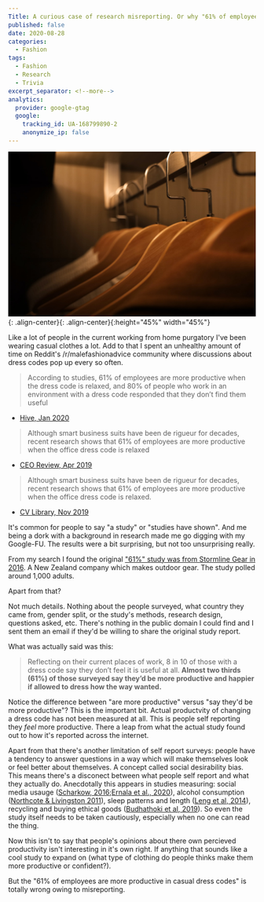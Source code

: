 ```yaml
---
Title: A curious case of research misreporting. Or why "61% of employees are more productive at work when the dress code is relaxed" is bullshit
published: false
date: 2020-08-28
categories:
  - Fashion
tags:
  - Fashion
  - Research
  - Trivia
excerpt_separator: <!--more-->
analytics:
  provider: google-gtag
  google:
    tracking_id: UA-168799890-2
    anonymize_ip: false
---
```


![image-center](/assets/images/workplace-dress-codes.jpg){: .align-center}{: .align-center}{:height="45%" width="45%"}

Like a lot of people in the current working from home purgatory I've been wearing casual clothes a lot. Add to that I spent an unhealthy amount of time on Reddit's /r/malefashionadvice community where discussions about dress codes pop up every so often.

> According to studies, 61% of employees are more productive when the dress code is relaxed, and 80% of people who work in an environment with a dress code responded that they don’t find them useful

- [Hive, Jan 2020](https://hive.com/blog/office-dress-productivity/)

> Although smart business suits have been de rigueur for decades, recent research shows that 61% of employees are more productive when the office dress code is relaxed

- [CEO Review, Apr 2019](https://www.ceo-review.com/2019-how-much-influence-do-uniforms-have-on-staff-productivity/)

> Although smart business suits have been de rigueur for decades, recent research shows that 61% of employees are more productive when the office dress code is relaxed.

- [CV Library, Nov 2019](https://www.cv-library.co.uk/career-advice/work-life/clothes-that-increase-productivity/)

It's common for people to say "a study" or "studies have shown". And me being a dork with a background in research made me go digging with my Google-FU. The results were a bit surprising, but not too unsurprising really.

From my search I found the original ["61%" study was from Stormline Gear in 2016](https://www.stormlinegear.com/news/new-study-dress-code-putting-off-employees/). A New Zealand company which makes outdoor gear. The study polled around 1,000 adults. 

Apart from that? 

Not much details. Nothing about the people surveyed, what country they came from, gender split, or the study's methods, research design, questions asked, etc. There's nothing in the public domain I could find and I sent them an email if they'd be willing to share the original study report.

What was actually said was this:

> Reflecting on their current places of work, 8 in 10 of those with a dress code say they don’t feel it is useful at all. **Almost two thirds (61%) of those surveyed say they’d be more productive and happier if allowed to dress how the way wanted.**

Notice the difference between "are more productive" versus "say they'd be more productive"? This is the important bit. Actual productvity of changing a dress code has not been measured at all. This is people self reporting they _feel_ more productive. There a leap from what the actual study found out to how it's reported across the internet. 

Apart from that there's another limitation of self report surveys: people have a tendency to answer questions in a way which will make themselves look or feel better about themselves. A concept called social desirability bias. This means there's a disconect between what people self report and what they actually do. Anecdotally this appears in studies measuring: social media usauge ([Scharkow, 2016](https://www.tandfonline.com/doi/abs/10.1080/19312458.2015.1118446?journalCode=hcms20);[Ernala et al., 2020](https://dl.acm.org/doi/10.1145/3313831.3376435)), alcohol consumption ([Northcote & Livingston 2011](https://doi.org/10.1093/alcalc/agr138)), sleep patterns and length ([Leng et al, 2014](https://www.ncbi.nlm.nih.gov/pmc/articles/PMC3988958/)), recycling and buying ethical goods ([Budhathoki et al, 2019](https://doi.org/10.3126/qjmss.v1i2.27446)). So even the study itself needs to be taken cautiously, especially when no one can read the thing.

Now this isn't to say that people's opinions about there own percieved productivity isn't interesting in it's own right. If anything that sounds like a cool study to expand on (what type of clothing do people thinks make them more productive or confident?). 

But the "61% of employees are more productive in casual dress codes" is totally wrong owing to misreporting. 

